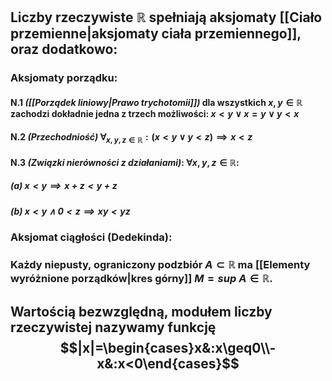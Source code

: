 ## Liczby rzeczywiste $\mathbb{R}$ spełniają aksjomaty [[Ciało przemienne|aksjomaty ciała przemiennego]], oraz dodatkowo:
### **Aksjomaty porządku**:
#### N.1  *([[Porządek liniowy|Prawo trychotomii]])* dla wszystkich $x,y \in \mathbb{R}$ zachodzi dokładnie jedna z trzech możliwości: $x<y \vee x=y \vee y<x$ 
#### N.2 *(Przechodniość)* $\forall_{x,y,z \in \mathbb{R}}:(x<y \vee y<z) \implies x<z$ 
#### N.3 *(Związki nierówności z działaniami)*: $\forall x,y,z \in \mathbb{R}$:
##### (a) $x<y \implies x+z < y+z$
##### (b) $x<y \wedge 0<z \implies xy<yz$
### **Aksjomat ciągłości (Dedekinda)**:
### Każdy niepusty, ograniczony podzbiór $A \subset \mathbb{R}$ ma [[Elementy wyróżnione porządków|kres górny]] $M = sup\:A \in \mathbb{R}$.

## **Wartością bezwzględną**, **modułem liczby rzeczywistej** nazywamy funkcję $$|x|=\begin{cases}x&:x\geq0\\-x&:x<0\end{cases}$$
